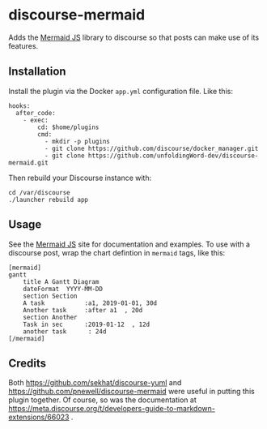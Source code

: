 # discourse-mermaid

Adds the [Mermaid JS](https://mermaidjs.github.io/) library to discourse so that posts can make use of its features.

## Installation

Install the plugin via the Docker `app.yml` configuration file.  Like this:

    hooks:
      after_code:
        - exec:
            cd: $home/plugins
            cmd:
              - mkdir -p plugins
              - git clone https://github.com/discourse/docker_manager.git
              - git clone https://github.com/unfoldingWord-dev/discourse-mermaid.git

Then rebuild your Discourse instance with:

    cd /var/discourse
    ./launcher rebuild app

## Usage

See the [Mermaid JS](https://mermaidjs.github.io/) site for documentation and examples.  To use with a discourse post, wrap the chart defintion in `mermaid` tags, like this:

    [mermaid]
    gantt
        title A Gantt Diagram
        dateFormat  YYYY-MM-DD
        section Section
        A task           :a1, 2019-01-01, 30d
        Another task     :after a1  , 20d
        section Another
        Task in sec      :2019-01-12  , 12d
        another task      : 24d
    [/mermaid]

## Credits

Both https://github.com/sekhat/discourse-yuml and https://github.com/pnewell/discourse-mermaid were useful in putting this plugin together.  Of course, so was the documentation at https://meta.discourse.org/t/developers-guide-to-markdown-extensions/66023 .

